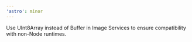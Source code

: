 ```yaml
---
'astro': minor
---
```


Use UInt8Array instead of Buffer in Image Services to ensure compatibility with non-Node runtimes.
